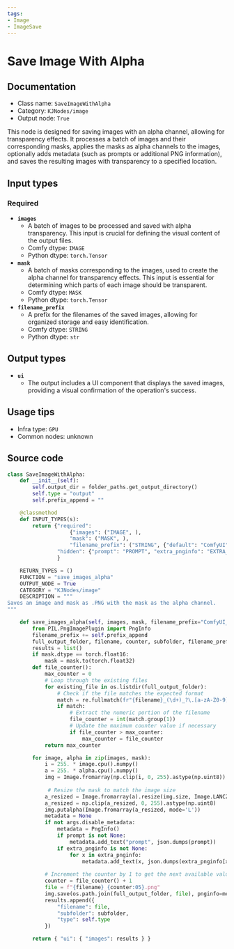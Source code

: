 ```yaml
---
tags:
- Image
- ImageSave
---
```


# Save Image With Alpha
## Documentation
- Class name: `SaveImageWithAlpha`
- Category: `KJNodes/image`
- Output node: `True`

This node is designed for saving images with an alpha channel, allowing for transparency effects. It processes a batch of images and their corresponding masks, applies the masks as alpha channels to the images, optionally adds metadata (such as prompts or additional PNG information), and saves the resulting images with transparency to a specified location.
## Input types
### Required
- **`images`**
    - A batch of images to be processed and saved with alpha transparency. This input is crucial for defining the visual content of the output files.
    - Comfy dtype: `IMAGE`
    - Python dtype: `torch.Tensor`
- **`mask`**
    - A batch of masks corresponding to the images, used to create the alpha channel for transparency effects. This input is essential for determining which parts of each image should be transparent.
    - Comfy dtype: `MASK`
    - Python dtype: `torch.Tensor`
- **`filename_prefix`**
    - A prefix for the filenames of the saved images, allowing for organized storage and easy identification.
    - Comfy dtype: `STRING`
    - Python dtype: `str`
## Output types
- **`ui`**
    - The output includes a UI component that displays the saved images, providing a visual confirmation of the operation's success.
## Usage tips
- Infra type: `GPU`
- Common nodes: unknown


## Source code
```python
class SaveImageWithAlpha:
    def __init__(self):
        self.output_dir = folder_paths.get_output_directory()
        self.type = "output"
        self.prefix_append = ""

    @classmethod
    def INPUT_TYPES(s):
        return {"required": 
                    {"images": ("IMAGE", ),
                    "mask": ("MASK", ),
                    "filename_prefix": ("STRING", {"default": "ComfyUI"})},
                "hidden": {"prompt": "PROMPT", "extra_pnginfo": "EXTRA_PNGINFO"},
                }

    RETURN_TYPES = ()
    FUNCTION = "save_images_alpha"
    OUTPUT_NODE = True
    CATEGORY = "KJNodes/image"
    DESCRIPTION = """
Saves an image and mask as .PNG with the mask as the alpha channel. 
"""

    def save_images_alpha(self, images, mask, filename_prefix="ComfyUI_image_with_alpha", prompt=None, extra_pnginfo=None):
        from PIL.PngImagePlugin import PngInfo
        filename_prefix += self.prefix_append
        full_output_folder, filename, counter, subfolder, filename_prefix = folder_paths.get_save_image_path(filename_prefix, self.output_dir, images[0].shape[1], images[0].shape[0])
        results = list()
        if mask.dtype == torch.float16:
            mask = mask.to(torch.float32)
        def file_counter():
            max_counter = 0
            # Loop through the existing files
            for existing_file in os.listdir(full_output_folder):
                # Check if the file matches the expected format
                match = re.fullmatch(fr"{filename}_(\d+)_?\.[a-zA-Z0-9]+", existing_file)
                if match:
                    # Extract the numeric portion of the filename
                    file_counter = int(match.group(1))
                    # Update the maximum counter value if necessary
                    if file_counter > max_counter:
                        max_counter = file_counter
            return max_counter

        for image, alpha in zip(images, mask):
            i = 255. * image.cpu().numpy()
            a = 255. * alpha.cpu().numpy()
            img = Image.fromarray(np.clip(i, 0, 255).astype(np.uint8))
            
             # Resize the mask to match the image size
            a_resized = Image.fromarray(a).resize(img.size, Image.LANCZOS)
            a_resized = np.clip(a_resized, 0, 255).astype(np.uint8)
            img.putalpha(Image.fromarray(a_resized, mode='L'))
            metadata = None
            if not args.disable_metadata:
                metadata = PngInfo()
                if prompt is not None:
                    metadata.add_text("prompt", json.dumps(prompt))
                if extra_pnginfo is not None:
                    for x in extra_pnginfo:
                        metadata.add_text(x, json.dumps(extra_pnginfo[x]))
           
            # Increment the counter by 1 to get the next available value
            counter = file_counter() + 1
            file = f"{filename}_{counter:05}.png"
            img.save(os.path.join(full_output_folder, file), pnginfo=metadata, compress_level=4)
            results.append({
                "filename": file,
                "subfolder": subfolder,
                "type": self.type
            })

        return { "ui": { "images": results } }

```
